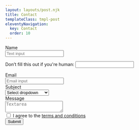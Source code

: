 ```yaml
---
layout: layouts/post.njk
title: Contact
templateClass: tmpl-post
eleventyNavigation:
  key: Contact
  order: 10
---
```


<form name="contact" method="POST" netlify-honeypot="dummy-field" data-netlify-recaptcha="true">
<div class="field">
  <label class="label">Name</label>
  <div class="control">
    <input class="input" type="text" placeholder="Text input">
  </div>
</div>

<p class="hidden">
  <label>Don’t fill this out if you're human: <input name="dummy-field" /></label>
</p>

<div class="field">
  <label class="label">Email</label>
  <div class="control has-icons-left has-icons-right">
    <input class="input" type="email" placeholder="Email input">
    <span class="icon is-small is-left">
      <i class="fas fa-envelope"></i>
    </span>
    <span class="icon is-small is-right">
      <i class="fas fa-exclamation-triangle"></i>
    </span>
  </div>
</div>

<div class="field">
  <label class="label">Subject</label>
  <div class="control">
    <div class="select">
      <select>
        <option>Select dropdown</option>
        <option>Feedback/Question</option>
        <option>Business Inquiry</option>
      </select>
    </div>
  </div>
</div>

<div class="field">
  <label class="label">Message</label>
  <div class="control">
    <textarea class="textarea" placeholder="Textarea"></textarea>
  </div>
</div>

<div class="field">
  <div class="control">
    <label class="checkbox">
      <input type="checkbox">
      I agree to the <a href="#">terms and conditions</a>
    </label>
  </div>
</div>

<div data-netlify-recaptcha="true"></div>

<div class="field is-grouped">
  <div class="control">
    <button class="button is-link" type="submit">Submit</button>
  </div>
</div>
</form>

